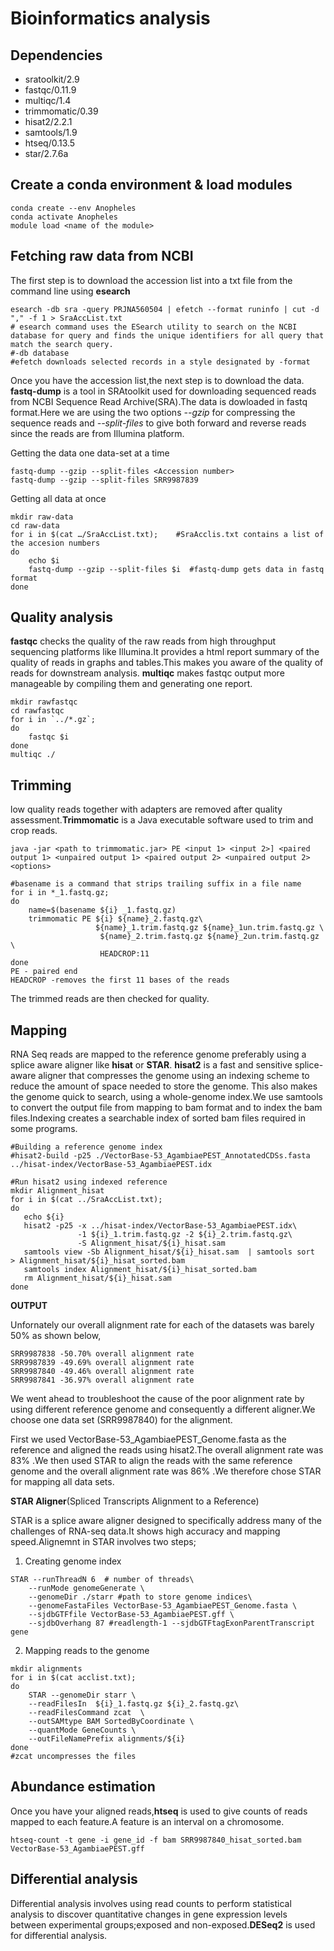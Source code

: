 
# Bioinformatics analysis
## Dependencies

* sratoolkit/2.9
* fastqc/0.11.9
* multiqc/1.4
* trimmomatic/0.39
* hisat2/2.2.1
* samtools/1.9
* htseq/0.13.5
* star/2.7.6a
## Create a conda environment & load modules
```
conda create --env Anopheles
conda activate Anopheles
module load <name of the module>
```

## Fetching raw data from NCBI
The first step is to download the accession list into a txt file from the command line using **esearch**
```
esearch -db sra -query PRJNA560504 | efetch --format runinfo | cut -d "," -f 1 > SraAccList.txt
# esearch command uses the ESearch utility to search on the NCBI database for query and finds the unique identifiers for all query that match the search query.
#-db database
#efetch downloads selected records in a style designated by -format
```
Once you have the accession list,the next step is to download the data.
**fastq-dump** is a tool in SRAtoolkit used for downloading sequenced reads from NCBI Sequence Read Archive(SRA).The data is dowloaded in fastq format.Here we are using the two options *--gzip* for compressing the sequence reads and *--split-files* to give both forward and reverse reads since the reads are from Illumina platform.

Getting the data one data-set at a time


```
fastq-dump --gzip --split-files <Accession number>
fastq-dump --gzip --split-files SRR9987839
```
Getting all data at once
```
mkdir raw-data
cd raw-data
for i in $(cat …/SraAccList.txt);    #SraAcclis.txt contains a list of the accesion numbers
do
    echo $i
    fastq-dump --gzip --split-files $i  #fastq-dump gets data in fastq format
done
```
## Quality analysis
**fastqc** checks the quality of the raw reads from high throughput sequencing platforms like Illumina.It provides a html report summary of the quality of reads in graphs and tables.This makes you aware of the quality of reads for downstream analysis.
**multiqc** makes fastqc output more manageable by compiling them and generating one report.

```
mkdir rawfastqc
cd rawfastqc
for i in `../*.gz`;
do
  	fastqc $i
done
multiqc ./
```

## Trimming
low quality reads together with adapters are removed after quality assessment.**Trimmomatic** is a  Java executable software used to trim and crop reads. 
```
java -jar <path to trimmomatic.jar> PE <input 1> <input 2>] <paired output 1> <unpaired output 1> <paired output 2> <unpaired output 2> <options>
```
```
#basename is a command that strips trailing suffix in a file name
for i in *_1.fastq.gz;
do
    name=$(basename ${i} _1.fastq.gz)
    trimmomatic PE ${i} ${name}_2.fastq.gz\
                   ${name}_1.trim.fastq.gz ${name}_1un.trim.fastq.gz \
                    ${name}_2.trim.fastq.gz ${name}_2un.trim.fastq.gz \
                    HEADCROP:11
done
PE - paired end
HEADCROP -removes the first 11 bases of the reads

```
The trimmed reads are then checked for quality.
## Mapping
RNA Seq reads are mapped to the reference genome preferably using a splice aware aligner like **hisat** or **STAR**. 
**hisat2** is a fast and sensitive splice-aware aligner that compresses the genome using an indexing scheme to reduce the amount of space needed to store the genome. This also makes the genome quick to search, using a whole-genome index.We use samtools to convert the output file from mapping to bam format and to index the bam files.Indexing creates a searchable index of sorted bam files required in some programs.

```
#Building a reference genome index
#hisat2-build -p25 ./VectorBase-53_AgambiaePEST_AnnotatedCDSs.fasta  ../hisat-index/VectorBase-53_AgambiaePEST.idx

#Run hisat2 using indexed reference
mkdir Alignment_hisat
for i in $(cat ../SraAccList.txt);
do
   echo ${i}
   hisat2 -p25 -x ../hisat-index/VectorBase-53_AgambiaePEST.idx\
               -1 ${i}_1.trim.fastq.gz -2 ${i}_2.trim.fastq.gz\
               -S Alignment_hisat/${i}_hisat.sam
   samtools view -Sb Alignment_hisat/${i}_hisat.sam  | samtools sort  > Alignment_hisat/${i}_hisat_sorted.bam
   samtools index Alignment_hisat/${i}_hisat_sorted.bam
   rm Alignment_hisat/${i}_hisat.sam 
done
```
**OUTPUT**

Unfornately our overall alignment rate for each of the datasets was barely 50% as shown below,
```
SRR9987838 -50.70% overall alignment rate
SRR9987839 -49.69% overall alignment rate
SRR9987840 -49.46% overall alignment rate
SRR9987841 -36.97% overall alignment rate
```
We went ahead to troubleshoot the cause of the poor alignment rate by using different reference genome and consequently a different aligner.We choose one data set (SRR9987840) for the alignment.

First we used VectorBase-53_AgambiaePEST_Genome.fasta as the reference and aligned the reads using hisat2.The  overall alignment rate was 83% .We then used STAR to align the reads with the same reference genome and the overall alignment rate was 86% .We therefore chose STAR for mapping all data sets.

**STAR Aligner**(Spliced Transcripts Alignment to a Reference)

STAR is a splice aware aligner designed to specifically address many of the challenges of RNA-seq data.It shows high accuracy and mapping speed.Alignemnt in STAR involves two steps;

1. Creating genome index
```
STAR --runThreadN 6  # number of threads\
    --runMode genomeGenerate \
    --genomeDir ./starr #path to store genome indices\
    --genomeFastaFiles VectorBase-53_AgambiaePEST_Genome.fasta \
    --sjdbGTFfile VectorBase-53_AgambiaePEST.gff \
    --sjdbOverhang 87 #readlength-1 --sjdbGTFtagExonParentTranscript gene
```

2. Mapping reads to the genome
```
mkdir alignments
for i in $(cat acclist.txt);
do
    STAR --genomeDir starr \
    --readFilesIn  ${i}_1.fastq.gz ${i}_2.fastq.gz\
    --readFilesCommand zcat  \
    --outSAMtype BAM SortedByCoordinate \
    --quantMode GeneCounts \
    --outFileNamePrefix alignments/${i}
done
#zcat uncompresses the files

```

## Abundance estimation

Once you have your aligned reads,**htseq** is used to give counts of reads mapped to each feature.A feature is an interval on a chromosome.
```
htseq-count -t gene -i gene_id -f bam SRR9987840_hisat_sorted.bam VectorBase-53_AgambiaePEST.gff
```

## Differential analysis

Differential analysis involves using read counts to perform statistical analysis to discover quantitative changes in gene expression levels between experimental groups;exposed and non-exposed.**DESeq2** is used for differential analysis. 

 

